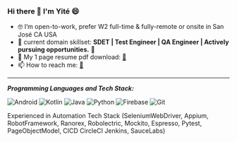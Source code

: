 ### Hi there 👋  I'm **Yité** 😄

- 🤓 I’m open-to-work, prefer W2 full-time & fully-remote or onsite in San José CA USA
- 🌱 current domain skillset: **SDET | Test Engineer | QA Engineer | Actively pursuing opportunities.** 🤖
- 🔭 My 1 page resume pdf download: <a href="https://drive.google.com/file/d/1-8gtG3Rm9XblIbg93LMGH92RdeLQli6w/view?usp=sharing">📨</a> 
- 📫 How to reach me: [📧](mailto:yitelu@gmail.com) 
<!-- - 🤓 I’m open-to-work, prefer W2 full-time & fully-remote in the USA (GC)-->

<hr style="height:2px;border-width:0;color:gray;background-color:gray">

***Programming Languages and Tech Stack:***

![Android](https://img.shields.io/badge/-android-000000?&style=for-the-badge&logo=android)
![Kotlin](https://img.shields.io/badge/-kotlin-000000?&style=for-the-badge&logo=kotlin)
![Java](https://img.shields.io/badge/-Java-000000?&style=for-the-badge&logo=java&logoColor=white)
![Python](https://img.shields.io/badge/-Python-3776AB?&style=for-the-badge&logo=python&logoColor=yellow)
![Firebase](https://img.shields.io/badge/-Firebase-4c8bf5?&style=for-the-badge&&logo=firebase&logoColor=ffca28)
![Git](https://img.shields.io/badge/-Git-F05032?&style=for-the-badge&logo=git&logoColor=white)

Experienced in Automation Tech Stack (SeleniumWebDriver, Appium, RobotFramework, Ranorex, Robolectric, Mockito, Espresso, Pytest, PageObjectModel, CICD CircleCI Jenkins, SauceLabs)
